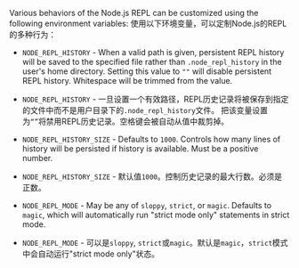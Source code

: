 
Various behaviors of the Node.js REPL can be customized using the following
environment variables:
使用以下环境变量，可以定制Node.js的REPL的多种行为：

 - `NODE_REPL_HISTORY` - When a valid path is given, persistent REPL history
   will be saved to the specified file rather than `.node_repl_history` in the
   user's home directory. Setting this value to `""` will disable persistent
   REPL history. Whitespace will be trimmed from the value.
 - `NODE_REPL_HISTORY` - 一旦设置一个有效路径，REPL历史记录将被保存到指定的文件中而不是用户目录下的`.node_repl_history`文件。
把该变量设置为`“”`将禁用REPL历史记录。空格键会被自动从值中裁剪掉。

 - `NODE_REPL_HISTORY_SIZE` - Defaults to `1000`. Controls how many lines of
   history will be persisted if history is available. Must be a positive number.
 - `NODE_REPL_HISTORY_SIZE` - 默认值`1000`。控制历史记录的最大行数。必须是正数。

 - `NODE_REPL_MODE` - May be any of `sloppy`, `strict`, or `magic`. Defaults
   to `magic`, which will automatically run "strict mode only" statements in
   strict mode.
 - `NODE_REPL_MODE` - 可以是`sloppy`, `strict`或`magic`。默认是`magic`，`strict`模式中会自动运行"strict mode only"状态。


